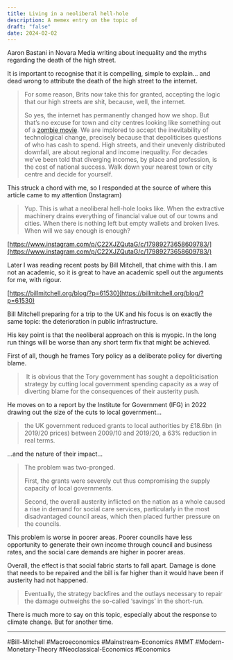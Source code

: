 ```yaml
---
title: Living in a neoliberal hell-hole
description: A memex entry on the topic of
draft: "false"
date: 2024-02-02
---
```


Aaron Bastani in Novara Media writing about inequality and the myths regarding the death of the high street.

It is important to recognise that it is compelling, simple to explain… and dead wrong to attribute the death of the high street to the internet.

> For some reason, Brits now take this for granted, accepting the logic that our high streets are shit, because, well, the internet.
> 
> So yes, the internet has permanently changed how we shop. But that’s no excuse for town and city centres looking like something out of a [zombie movie](https://x.com/AaronBastani/status/1744732011322065365?s=20). We are implored to accept the inevitability of technological change, precisely because that depoliticises questions of who has cash to spend. High streets, and their unevenly distributed downfall, are about regional and income inequality. For decades we’ve been told that diverging incomes, by place and profession, is the cost of national success. Walk down your nearest town or city centre and decide for yourself.

This struck a chord with me, so I responded at the source of where this article came to my attention (Instagram)

> Yup. This is what a neoliberal hell-hole looks like. When the extractive machinery drains everything of financial value out of our towns and cities. When there is nothing left but empty wallets and broken lives. When will we say enough is enough?

[https://www.instagram.com/p/C22XJZQutaG/c/17989273658609783/](https://www.instagram.com/p/C22XJZQutaG/c/17989273658609783/)

Later I was reading recent posts by Bill Mitchell, that chime with this. I am not an academic, so it is great to have an academic spell out the arguments for me, with rigour.

[https://billmitchell.org/blog/?p=61530](https://billmitchell.org/blog/?p=61530)

Bill Mitchell preparing for a trip to the UK and his focus is on exactly the same topic: the deterioration in public infrastructure.

His key point is that the neoliberal approach on this is myopic. In the long run things will be worse than any short term fix that might be achieved.

First of all, though he frames Tory policy as a deliberate policy for diverting blame.

>  It is obvious that the Tory government has sought a depoliticisation strategy by cutting local government spending capacity as a way of diverting blame for the consequences of their austerity push.

He moves on to a report by the Institute for Government (IFG) in 2022 drawing out the size of the cuts to local government…

> the UK government reduced grants to local authorities by £18.6bn (in 2019/20 prices) between 2009/10 and 2019/20, a 63% reduction in real terms.

…and the nature of their impact…

> The problem was two-pronged.
> 
> First, the grants were severely cut thus compromising the supply capacity of local governments.
> 
> Second, the overall austerity inflicted on the nation as a whole caused a rise in demand for social care services, particularly in the most disadvantaged council areas, which then placed further pressure on the councils.

This problem is worse in poorer areas. Poorer councils have less opportunity to generate their own income through council and business rates, and the social care demands are higher in poorer areas.

Overall, the effect is that social fabric starts to fall apart. Damage is done that needs to be repaired and the bill is far higher than it would have been if austerity had not happened.

> Eventually, the strategy backfires and the outlays necessary to repair the damage outweighs the so-called ‘savings’ in the short-run.

There is much more to say on this topic, especially about the response to climate change. But for another time.

---
#Bill-Mitchell #Macroeconomics #Mainstream-Economics #MMT #Modern-Monetary-Theory #Neoclassical-Economics  #Economics 